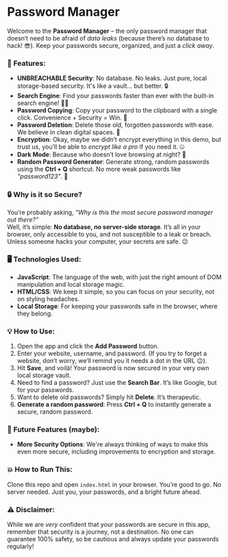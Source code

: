 # Password Manager

Welcome to the **Password Manager** – the only password manager that doesn’t need to be afraid of *data leaks* (because there’s no database to hack! 😎). Keep your passwords secure, organized, and just a *click away*. 

### 🚀 Features:
- **UNBREACHABLE Security**: No database. No leaks. Just pure, local storage-based security. It's like a vault... but better. 🔒
- **Search Engine**: Find your passwords faster than ever with the built-in search engine! 🕵️‍♂️
- **Password Copying**: Copy your password to the clipboard with a single click. Convenience + Security = Win. 🎯
- **Password Deletion**: Delete those old, forgotten passwords with ease. We believe in clean digital spaces. 🧹
- **Encryption**: Okay, maybe we didn’t encrypt everything in this demo, but trust us, you’ll be able to *encrypt like a pro* if you need it. 🤐
- **Dark Mode**: Because who doesn’t love browsing at night? 🌙
- **Random Password Generator**: Generate strong, random passwords using the **Ctrl + Q** shortcut. No more weak passwords like *"password123"*. 🎯

### 🔒 Why is it so Secure?
You’re probably asking, *"Why is this the most secure password manager out there?"*  
Well, it’s simple: **No database, no server-side storage**. It’s all in your browser, only accessible to you, and not susceptible to a leak or breach. Unless someone hacks your computer, your secrets are safe. 😉

### 🖥️ Technologies Used:
- **JavaScript**: The language of the web, with just the right amount of DOM manipulation and local storage magic.
- **HTML/CSS**: We keep it simple, so you can focus on your security, not on styling headaches.
- **Local Storage**: For keeping your passwords safe in the browser, where they belong.

### 💡 How to Use:
1. Open the app and click the **Add Password** button.
2. Enter your website, username, and password. (If you try to forget a website, don’t worry, we’ll remind you it needs a dot in the URL 😉).
3. Hit **Save**, and voilà! Your password is now secured in your very own local storage vault.
4. Need to find a password? Just use the **Search Bar**. It’s like Google, but for your passwords.
5. Want to delete old passwords? Simply hit **Delete**. It’s therapeutic.
6. **Generate a random password**: Press **Ctrl + Q** to instantly generate a secure, random password.

### 🤖 Future Features (maybe):
- **More Security Options**: We're always thinking of ways to make this even more secure, including improvements to encryption and storage.

### 💥 How to Run This:
Clone this repo and open `index.html` in your browser. You’re good to go. No server needed. Just you, your passwords, and a bright future ahead.

### ⚠️ Disclaimer:
While we are *very* confident that your passwords are secure in this app, remember that security is a journey, not a destination. No one can guarantee 100% safety, so be cautious and always update your passwords regularly!
